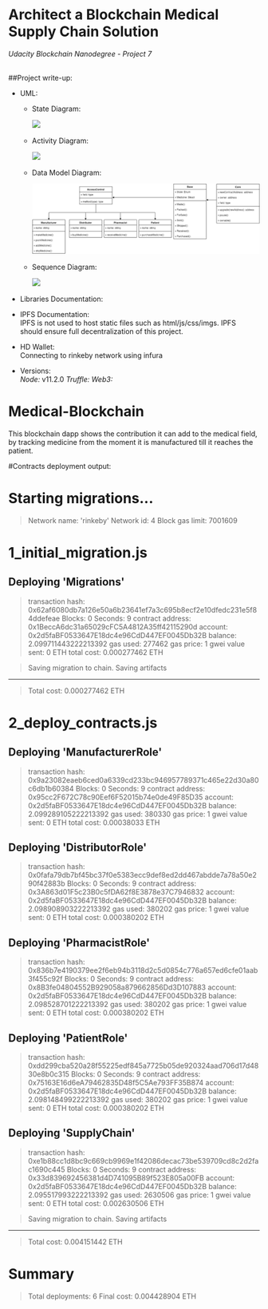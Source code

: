 
# Architect a Blockchain Medical Supply Chain Solution
_Udacity Blockchain Nanodegree - Project 7_

<br>
##Project write-up: <br> 

  - UML: <br>

    - State Diagram: <br>

      <img src="State.png">

    - Activity Diagram: <br>

      <img src="Activity.png">

    - Data Model Diagram: <br>

      <img src="Data Model.png">

    - Sequence Diagram: <br>

      <img src="Sequence.png">
  - Libraries Documentation: <br>
  


  - IPFS Documentation: <br>
    IPFS is not used to host static files such as html/js/css/imgs. IPFS should ensure full decentralization of this project.



  - HD Wallet: <br>
    Connecting to rinkeby network using infura






  - Versions: <br>
  *Node:* v11.2.0
  *Truffle:*
  *Web3:*
  




# Medical-Blockchain
This blockchain dapp shows the contribution it can add to the medical field, by tracking medicine from the moment it is manufactured till it reaches the patient.


#Contracts deployment output:

Starting migrations...
======================
> Network name:    'rinkeby'
> Network id:      4
> Block gas limit: 7001609


1_initial_migration.js
======================

   Deploying 'Migrations'
   ----------------------
   > transaction hash:    0x62af6080db7a126e50a6b23641ef7a3c695b8ecf2e10dfedc231e5f84ddefeae
   > Blocks: 0            Seconds: 9
   > contract address:    0x1BeccA6dc31a65029cFC5A4812A35ff42115290d
   > account:             0x2d5faBF0533647E18dc4e96CdD447EF0045Db32B
   > balance:             2.099711443222213392
   > gas used:            277462
   > gas price:           1 gwei
   > value sent:          0 ETH
   > total cost:          0.000277462 ETH


   > Saving migration to chain.
   > Saving artifacts
   -------------------------------------
   > Total cost:         0.000277462 ETH


2_deploy_contracts.js
=====================

   Deploying 'ManufacturerRole'
   ----------------------------
   > transaction hash:    0x9a23082eaeb6ced0a6339cd233bc946957789371c465e22d30a80c6db1b60384
   > Blocks: 0            Seconds: 9
   > contract address:    0x95cc2F672C78c90Eef6F52015b74e0de49F85D35
   > account:             0x2d5faBF0533647E18dc4e96CdD447EF0045Db32B
   > balance:             2.099289105222213392
   > gas used:            380330
   > gas price:           1 gwei
   > value sent:          0 ETH
   > total cost:          0.00038033 ETH


   Deploying 'DistributorRole'
   ---------------------------
   > transaction hash:    0x0fafa79db7bf45bc37f0e5383ecc9def8ed2dd467abdde7a78a50e290f42883b
   > Blocks: 0            Seconds: 9
   > contract address:    0x3A863d01F5c23B0c5fDA62f8E3878e37C7946832
   > account:             0x2d5faBF0533647E18dc4e96CdD447EF0045Db32B
   > balance:             2.098908903222213392
   > gas used:            380202
   > gas price:           1 gwei
   > value sent:          0 ETH
   > total cost:          0.000380202 ETH


   Deploying 'PharmacistRole'
   --------------------------
   > transaction hash:    0x836b7e4190379ee2f6eb94b3118d2c5d0854c776a657ed6cfe01aab3f455c92f
   > Blocks: 0            Seconds: 9
   > contract address:    0x8B3fe04804552B929058a879662856Dd3D107883
   > account:             0x2d5faBF0533647E18dc4e96CdD447EF0045Db32B
   > balance:             2.098528701222213392
   > gas used:            380202
   > gas price:           1 gwei
   > value sent:          0 ETH
   > total cost:          0.000380202 ETH


   Deploying 'PatientRole'
   -----------------------
   > transaction hash:    0xdd299cba520a28f55225edf845a7725b05de920324aad706d17d4830e8b0c315
   > Blocks: 0            Seconds: 9
   > contract address:    0x75163E16d6eA79462835D48f5C5Ae793FF35B874
   > account:             0x2d5faBF0533647E18dc4e96CdD447EF0045Db32B
   > balance:             2.098148499222213392
   > gas used:            380202
   > gas price:           1 gwei
   > value sent:          0 ETH
   > total cost:          0.000380202 ETH


   Deploying 'SupplyChain'
   -----------------------
   > transaction hash:    0xe1b88cc1d8bc9c669cb9969e1f42086decac73be539709cd8c2d2fac1690c445
   > Blocks: 0            Seconds: 9
   > contract address:    0x33d839692456381d4D741095B89f523E805a00FB
   > account:             0x2d5faBF0533647E18dc4e96CdD447EF0045Db32B
   > balance:             2.095517993222213392
   > gas used:            2630506
   > gas price:           1 gwei
   > value sent:          0 ETH
   > total cost:          0.002630506 ETH


   > Saving migration to chain.
   > Saving artifacts
   -------------------------------------
   > Total cost:         0.004151442 ETH


Summary
=======
> Total deployments:   6
> Final cost:          0.004428904 ETH

